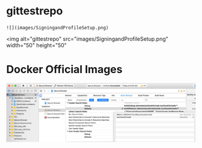 # gittestrepo


	![](images/SigningandProfileSetup.png)

<img alt="gittestrepo" src="images/SigningandProfileSetup.png" width="50" height="50"

# Docker Official Images

![Build Status](https://github.com/bajayb4u/gittestrepo/blob/master/images/HeadersCustomSetup.png)
